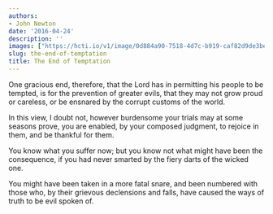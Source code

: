 ```yaml
---
authors:
- John Newton
date: '2016-04-24'
description: ''
images: ["https://hcti.io/v1/image/0d884a90-7518-4d7c-b919-caf82d9de3be.png"]
slug: the-end-of-temptation
title: The End of Temptation
---
```


One gracious end, therefore, that the Lord has in permitting his people to be tempted, is for the prevention of greater evils, that they may not grow proud or careless, or be ensnared by the corrupt customs of the world.

In this view, I doubt not, however burdensome your trials may at some seasons prove, you are enabled, by your composed judgment, to rejoice in them, and be thankful for them.

You know what you suffer now; but you know not what might have been the consequence, if you had never smarted by the fiery darts of the wicked one.

You might have been taken in a more fatal snare, and been numbered with those who, by their grievous declensions and falls, have caused the ways of truth to be evil spoken of.